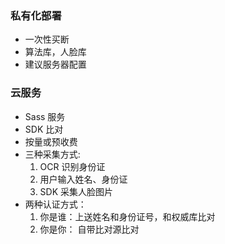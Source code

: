 ### 私有化部署
* 一次性买断
* 算法库，人脸库
* 建议服务器配置
### 云服务
* Sass 服务
* SDK 比对
* 按量或预收费
* 三种采集方式:
  1. OCR 识别身份证
  2. 用户输入姓名、身份证
  3. SDK 采集人脸图片
* 两种认证方式：
  1. 你是谁：上送姓名和身份证号，和权威库比对
  2. 你是你： 自带比对源比对
